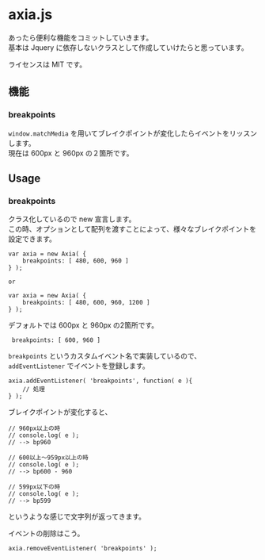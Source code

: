# axia.js
あったら便利な機能をコミットしていきます。  
基本は Jquery に依存しないクラスとして作成していけたらと思っています。

ライセンスは MIT です。

## 機能
### breakpoints
`window.matchMedia` を用いてブレイクポイントが変化したらイベントをリッスンします。  
現在は 600px と 960px の２箇所です。

## Usage
### breakpoints
クラス化しているので new 宣言します。  
この時、オプションとして配列を渡すことによって、様々なブレイクポイントを設定できます。

    var axia = new Axia( {
        breakpoints: [ 480, 600, 960 ]
    } );

    or

    var axia = new Axia( {
        breakpoints: [ 480, 600, 960, 1200 ]
    } );

デフォルトでは 600px と 960px の2箇所です。

     breakpoints: [ 600, 960 ]

`breakpoints` というカスタムイベント名で実装しているので、`addEventListener` でイベントを登録します。

	axia.addEventListener( 'breakpoints', function( e ){
		// 処理
	} );
ブレイクポイントが変化すると、

	// 960px以上の時
    // console.log( e );
    // --> bp960

    // 600以上〜959px以上の時
    // console.log( e );
    // --> bp600 - 960

    // 599px以下の時
    // console.log( e );
    // --> bp599

というような感じで文字列が返ってきます。

イベントの削除はこう。

	axia.removeEventListener( 'breakpoints' );
